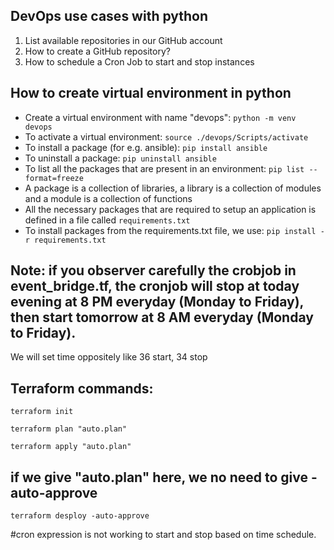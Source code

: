 ## DevOps use cases with python

1. List available repositories in our GitHub account
2. How to create a GitHub repository?
3. How to schedule a Cron Job to start and stop instances

## How to create virtual environment in python

- Create a virtual environment with name "devops": `python -m venv devops`
- To activate a virtual environment: `source ./devops/Scripts/activate`
- To install a package (for e.g. ansible): `pip install ansible`
- To uninstall a package: `pip uninstall ansible`
- To list all the packages that are present in an environment: `pip list --format=freeze`
- A package is a collection of libraries, a library is a collection of modules and a module is a collection of functions
- All the necessary packages that are required to setup an application is defined in a file called `requirements.txt`
- To install packages from the requirements.txt file, we use: `pip install -r requirements.txt`



## Note: if you observer carefully the crobjob in event_bridge.tf,  the cronjob will stop at today evening at 8 PM everyday (Monday to Friday), then start tomorrow at 8 AM everyday (Monday to Friday).

We will set time oppositely like 36 start, 34 stop

## Terraform commands:
```
terraform init
```
```
terraform plan "auto.plan"
```
```
terraform apply "auto.plan" 
```

## if we give "auto.plan" here, we no need to give -auto-approve
```
terraform desploy -auto-approve
```

#cron expression is not working to start and stop based on time schedule.
